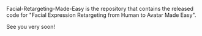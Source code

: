 Facial-Retargeting-Made-Easy is the repository that contains the released code for "Facial Expression Retargeting from Human to Avatar Made Easy".

See you very soon!
